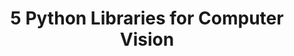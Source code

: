 <!DOCTYPE html>
<html lang="en">
<head>
<meta charset="UTF-8">
<meta name="viewport" content="width=device-width, initial-scale=1.0">
<title>Centered Title</title>
<style>
  h1 {
    text-align: center;
  }
</style>
</head>
<body>
  <h1>5 Python Libraries for Computer Vision</h1>
</body>
</html>

